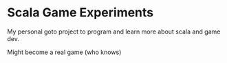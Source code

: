 # Scala Game Experiments

My personal goto project to program and learn more about scala and game dev.

Might become a real game (who knows)

